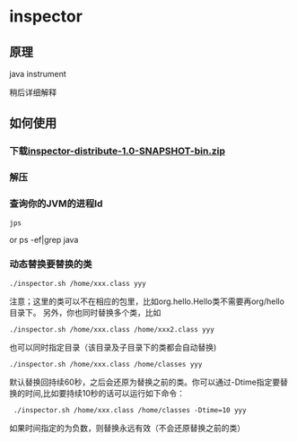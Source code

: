 # inspector

## 原理

java instrument

稍后详细解释

## 如何使用

### 下载[inspector-distribute-1.0-SNAPSHOT-bin.zip](https://github.com/argszero/inspector/wiki/distribution/inspector-distribute-1.0-SNAPSHOT-bin.zip)

### 解压

### 查询你的JVM的进程Id

    jps
or
    ps -ef|grep java

### 动态替换要替换的类

    ./inspector.sh /home/xxx.class yyy

注意；这里的类可以不在相应的包里，比如org.hello.Hello类不需要再org/hello目录下。
另外，你也同时替换多个类，比如

    ./inspector.sh /home/xxx.class /home/xxx2.class yyy

也可以同时指定目录（该目录及子目录下的类都会自动替换)

    ./inspector.sh /home/xxx.class /home/classes yyy

默认替换回持续60秒，之后会还原为替换之前的类。你可以通过-Dtime指定要替换的时间,比如要持续10秒的话可以运行如下命令：

     ./inspector.sh /home/xxx.class /home/classes -Dtime=10 yyy

如果时间指定的为负数，则替换永远有效（不会还原替换之前的类）